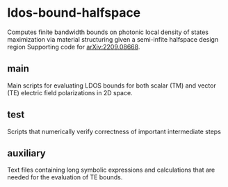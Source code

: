# ldos-bound-halfspace
Computes finite bandwidth bounds on photonic local density of states maximization via material structuring given a semi-infite halfspace design region
Supporting code for [arXiv:2209.08668](https://arxiv.org/abs/2209.08668). 

## main
Main scripts for evaluating LDOS bounds for both scalar (TM) and vector (TE) electric field polarizations in 2D space. 

## test
Scripts that numerically verify correctness of important intermediate steps

## auxiliary
Text files containing long symbolic expressions and calculations that are needed for the evaluation of TE bounds.
